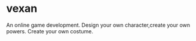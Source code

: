 # vexan
An online game development.
Design your own character,create your own powers.
Create your own costume.
